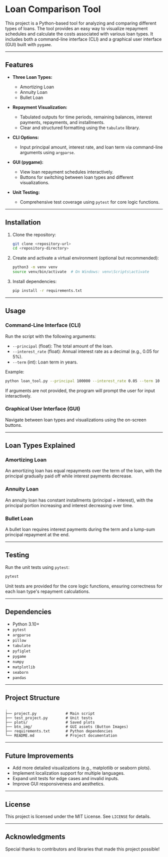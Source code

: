# Loan Comparison Tool

This project is a Python-based tool for analyzing and comparing different types of loans. The tool provides an easy way to visualize repayment schedules and calculate the costs associated with various loan types. It includes both a command-line interface (CLI) and a graphical user interface (GUI) built with `pygame`.

---

## Features

- **Three Loan Types:**
  - Amortizing Loan
  - Annuity Loan
  - Bullet Loan

- **Repayment Visualization:**
  - Tabulated outputs for time periods, remaining balances, interest payments, repayments, and installments.
  - Clear and structured formatting using the `tabulate` library.

- **CLI Options:**
  - Input principal amount, interest rate, and loan term via command-line arguments using `argparse`.

- **GUI (pygame):**
  - View loan repayment schedules interactively.
  - Buttons for switching between loan types and different visualizations.

- **Unit Testing:**
  - Comprehensive test coverage using `pytest` for core logic functions.

---

## Installation

1. Clone the repository:
   ```bash
   git clone <repository-url>
   cd <repository-directory>
   ```

2. Create and activate a virtual environment (optional but recommended):
   ```bash
   python3 -m venv venv
   source venv/bin/activate  # On Windows: venv\Scripts\activate
   ```

3. Install dependencies:
   ```bash
   pip install -r requirements.txt
   ```

---

## Usage

### Command-Line Interface (CLI)

Run the script with the following arguments:

- `--principal` (float): The total amount of the loan.
- `--interest_rate` (float): Annual interest rate as a decimal (e.g., 0.05 for 5%).
- `--term` (int): Loan term in years.

Example:
```bash
python loan_tool.py --principal 100000 --interest_rate 0.05 --term 10
```

If arguments are not provided, the program will prompt the user for input interactively.

### Graphical User Interface (GUI)

Navigate between loan types and visualizations using the on-screen buttons.

---

## Loan Types Explained

### Amortizing Loan
An amortizing loan has equal repayments over the term of the loan, with the principal gradually paid off while interest payments decrease.

### Annuity Loan
An annuity loan has constant installments (principal + interest), with the principal portion increasing and interest decreasing over time.

### Bullet Loan
A bullet loan requires interest payments during the term and a lump-sum principal repayment at the end.

---

## Testing

Run the unit tests using `pytest`:
```bash
pytest
```

Unit tests are provided for the core logic functions, ensuring correctness for each loan type's repayment calculations.

---

## Dependencies

- Python 3.10+
- `pytest`
- `argparse`
- `pillow`
- `tabulate`
- `pyfiglet`
- `pygame`
- `numpy`
- `matplotlib`
- `seaborn`
- `pandas`

---

## Project Structure

```
.
├── project.py             # Main script
├── test_project.py        # Unit tests
├── plots/                 # Saved plots
├── btn_img/               # GUI assets (Button Images)
├── requirements.txt       # Python dependencies
└── README.md              # Project documentation
```

---

## Future Improvements

- Add more detailed visualizations (e.g., matplotlib or seaborn plots).
- Implement localization support for multiple languages.
- Expand unit tests for edge cases and invalid inputs.
- Improve GUI responsiveness and aesthetics.

---

## License

This project is licensed under the MIT License. See `LICENSE` for details.

---

## Acknowledgments

Special thanks to contributors and libraries that made this project possible!


